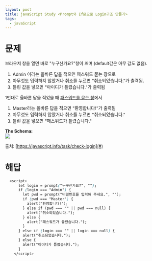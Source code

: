 ```yaml
---
layout: post
title: javaScript Study <Prompt와 If문으로 Login구조 만들기>
tags:
  - javaScript
---
```


# 문제
브라우저 창을 열면 바로 "누구신가요?"창이 뜨며 (default값은 아무 값도 없음).
<ol style="font-size:0.9rem">
  <li>Admin 이라는 올바른 답을 적으면 패스워드 묻는 창으로</li>
  <li>아무것도 입력하지 않았거나 취소를 누르면 "취소되었습니다."가 출력됨.</li>
  <li>틀린 값을 넣으면 "아이디가 틀렸습니다."가 출력됨</li>
</ol>

1번대로 올바른 답을 적었을 때 <u>패스워드를 묻는 창</u>에서
<ol style="font-size:0.9rem">
  <li>Master라는 올바른 답을 적으면 "환영합니다!"가 출력됨</li>
  <li>아무것도 입력하지 않았거나 취소를 누르면 "취소되었습니다."</li>
  <li>틀린 값을 넣으면 "패스워드가 틀렸습니다."</li>
</ol>

**The Schema:**
<br>
<img src="https://user-images.githubusercontent.com/61853524/77509803-be0c5480-6eb0-11ea-97ff-bf58c61f52c0.png" style="text-align:center"></img>

출처: [https://javascript.info/task/check-login](#)

# 해답

```css
  <script>
      let login = prompt("누구신가요?", "");
      if (login === "Admin") {
        let pwd = prompt("비밀번호를 입력해 주세요.", "");
        if (pwd === "Master") {
          alert("환영합니다!");
        } else if (pwd === "" || pwd === null) {
          alert("취소되었습니다.");
        } else {
          alert("패스워드가 틀렸습니다.");
        }
      } else if (login === "" || login === null) {
        alert("취소되었습니다.");
      } else {
        alert("아이디가 틀렸습니다.");
      }
    </script>
```
